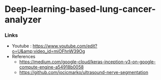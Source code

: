 # Deep-learning-based-lung-cancer-analyzer

### Links
* Youtube : https://www.youtube.com/edit?o=U&amp;video_id=miOFhnW39Og
* References
  - https://medium.com/google-cloud/keras-inception-v3-on-google-compute-engine-a54918b0058
  - https://github.com/jocicmarko/ultrasound-nerve-segmentation
